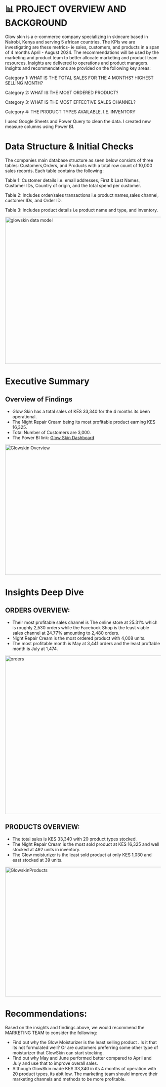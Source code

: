 # 📊 PROJECT OVERVIEW AND BACKGROUND

Glow skin is a e-commerce company specializing in skincare based in Nairobi, Kenya and serving 5 african countries.
The KPIs we are investigating are these metrics- ie sales, customers, and products in a span of 4 months April - August 2024.
The recommendations will be used by the marketing and product team to better allocate marketing and product team resources.
Insights are delivered to operations and product managers.
Insights and recommendations are provided on the following key areas:

Category 1: WHAT IS THE TOTAL SALES FOR THE 4 MONTHS? HIGHEST SELLING MONTH?

Category 2: WHAT IS THE MOST ORDERED PRODUCT?

Category 3: WHAT IS THE MOST EFFECTIVE SALES CHANNEL?

Category 4: THE PRODUCT TYPES AVAILABLE. I.E. INVENTORY

I used Google Sheets and Power Query to clean the data.
I created new measure columns using Power BI.

# Data Structure & Initial Checks

The companies main database structure as seen below consists of three tables: Customers,Orders, and Products with a total row count of 10,000 sales records. Each table contains the following:

Table 1: Customer details i.e. email addresses, First & Last Names, Customer IDs, Country of origin, and the total spend per customer.

Table 2: Includes order/sales transactions i.e product names,sales channel, customer IDs, and Order ID.

Table 3: Includes product details i.e product name and type, and inventory.


<img width="1010" height="476" alt="glowskin data model" src="https://github.com/user-attachments/assets/8c76ed0e-7d37-484b-8d80-1df7bb10fadd" />

# Executive Summary

## Overview of Findings
- Glow Skin has a total sales of KES 33,340 for the 4 months its been operational. 
- The Night Repair Cream being its most profitable product earning KES 16,325.
- Total Number of Customers are 3,000.
- The Power BI link: [Glow Skin Dashboard](https://app.powerbi.com/view?r=eyJrIjoiOWJjNjU4ZDItYWZjNy00OThjLTljYjAtOWI1ZWUxZTUzNGUzIiwidCI6ImUzNDk3ZTRjLWU2NDItNDhlNi1iNTkzLWQzZTQ0MDkwZmY5ZSJ9)


<img width="749" height="422" alt="Glowskin Overview" src="https://github.com/user-attachments/assets/cd02ea57-414e-41f9-a47b-76276b334609" />


# Insights Deep Dive

## ORDERS OVERVIEW:

- Their most profitable sales channel is  The online store at 25.31% which is roughly 2,530 orders while the Facebook Shop is the least viable sales channel at 24.77% amounting to 2,480 orders. 
- Night Repair Cream is the most ordered product with 4,008 units.
- The most profitable month is May at 3,441 orders and the least proftable month is July at 1,474.

  


<img width="910" height="513" alt="orders" src="https://github.com/user-attachments/assets/df3ec0ec-bccd-435d-9412-3fa3bf103d6c" />


## PRODUCTS OVERVIEW:

- The total sales is KES 33,340 with 20 product types stocked. 
- The Night Repair Cream is the most sold product at KES 16,325 and well stocked at 492 units in inventory. 
-  The Glow moisturizer is the least sold product at only KES 1,030 and east stocked at 39 units. 

<img width="747" height="419" alt="GlowskinProducts" src="https://github.com/user-attachments/assets/e4126098-ca7b-41b7-861b-d3cf62bb7851" />

# Recommendations:
Based on the insights and findings above, we would recommend the MARKETING TEAM to consider the following:

- Find out why the Glow Moisturizer is the least selling product . Is it that its not formulated well? Or are customers preferring some other type of moisturizer that GlowSkin can start stocking.
- Find out why May and June performed better compared to April and July and use that to improve overall sales.
- Although GlowSkin made KES 33,340 in its 4 months of operation with 20 product types, its abit low. The marketing team should improve their marketing channels and methods to be more profitable.




